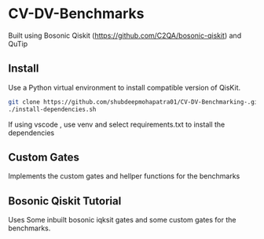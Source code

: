 # CV-DV-Benchmarks

Built using Bosonic Qiskit (https://github.com/C2QA/bosonic-qiskit) and QuTip

## Install

Use a Python virtual environment to install compatible version of QisKit.

```bash
git clone https://github.com/shubdeepmohapatra01/CV-DV-Benchmarking-.git
./install-dependencies.sh
```

If using vscode , use venv and select requirements.txt to install the dependencies

## Custom Gates
Implements the custom gates and hellper functions for the benchmarks

## Bosonic Qiskit Tutorial
Uses Some inbuilt bosonic iqksit gates and some custom gates for the benchmarks.